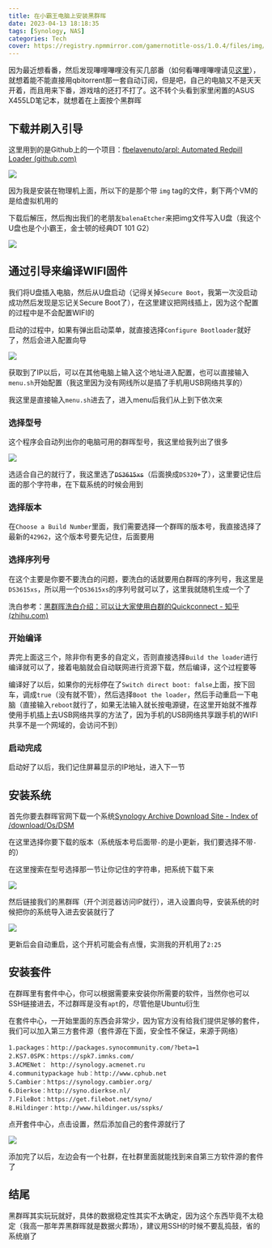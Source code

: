 ```yaml
---
title: 在小霸王电脑上安装黑群晖
date: 2023-04-13 18:18:35
tags: [Synology, NAS]
categories: Tech
cover: https://registry.npmmirror.com/gamernotitle-oss/1.0.4/files/img/Install-black-synology-NAS-on-previous-PC/msedge-20230414-092910.jpg
---
```


因为最近想看番，然后发现嗶哩嗶哩没有买几部番（如何看嗶哩嗶哩请见[这里](/posts/biliRoaming/)），就想着能不能直接用qbitorrent那一套自动订阅，但是吧，自己的电脑又不是天天开着，而且用来下番，游戏啥的还打不打了。这不转个头看到家里闲置的ASUS X455LD笔记本，就想着在上面按个黑群晖

## 下载并刷入引导

这里用到的是Github上的一个项目：[fbelavenuto/arpl: Automated Redpill Loader (github.com)](https://github.com/fbelavenuto/arpl)

![](https://registry.npmmirror.com/gamernotitle-oss/1.0.4/files/img/Install-black-synology-NAS-on-previous-PC/BWEqUozwyv.png)

因为我是安装在物理机上面，所以下的是那个带 `img` tag的文件，剩下两个VM的是给虚拟机用的

下载后解压，然后掏出我们的老朋友`balenaEtcher`来把img文件写入U盘（我这个U盘也是个小霸王，金士顿的经典DT 101 G2）

![](https://registry.npmmirror.com/gamernotitle-oss/1.0.4/files/img/Install-black-synology-NAS-on-previous-PC/balenaEtcher-20230413-182330.png)

## 通过引导来编译WIFI固件

我们将U盘插入电脑，然后从U盘启动（记得关掉`Secure Boot`，我第一次没启动成功然后发现是忘记关Secure Boot了），在这里建议把网线插上，因为这个配置的过程中是不会配置WIFI的

启动的过程中，如果有弹出启动菜单，就直接选择`Configure Bootloader`就好了，然后会进入配置向导

![](https://registry.npmmirror.com/gamernotitle-oss/1.0.4/files/img/Install-black-synology-NAS-on-previous-PC/IMG_20230413_193740.jpg)

获取到了IP以后，可以在其他电脑上输入这个地址进入配置，也可以直接输入`menu.sh`开始配置（我这里因为没有网线所以是插了手机用USB网络共享的）

我这里是直接输入`menu.sh`进去了，进入menu后我们从上到下依次来

### 选择型号

这个程序会自动列出你的电脑可用的群晖型号，我这里给我列出了很多

![](https://registry.npmmirror.com/gamernotitle-oss/1.0.4/files/img/Install-black-synology-NAS-on-previous-PC/IMG_20230413_194405.jpg)

选适合自己的就行了，我这里选了~~`DS3615xs`~~（后面换成`DS320+`了），这里要记住后面的那个字符串，在下载系统的时候会用到

### 选择版本

在`Choose a Build Number`里面，我们需要选择一个群晖的版本号，我直接选择了最新的`42962`，这个版本号要先记住，后面要用

### 选择序列号

在这个主要是你要不要洗白的问题，要洗白的话就要用白群晖的序列号，我这里是`DS3615xs`，所以用一个`DS3615xs`的序列号就可以了，这里我就随机生成一个了

洗白参考：[黑群晖洗白介绍：可以让大家使用白群的Quickconnect - 知乎 (zhihu.com)](https://zhuanlan.zhihu.com/p/21941961)

### 开始编译

弄完上面这三个，除非你有更多的自定义，否则直接选择`Build the loader`进行编译就可以了，接着电脑就会自动联网进行资源下载，然后编译，这个过程要等

编译好了以后，如果你的光标停在了`Switch direct boot: false`上面，按下回车，调成`true`（没有就不管），然后选择`Boot the loader`，然后手动重启一下电脑（直接输入`reboot`就行了，如果无法输入就长按电源键，在这里开始就不推荐使用手机插上去USB网络共享的方法了，因为手机的USB网络共享跟手机的WIFI共享不是一个网域的，会访问不到）

### 启动完成

启动好了以后，我们记住屏幕显示的IP地址，进入下一节

## 安装系统

首先你要去群晖官网下载一个系统[Synology Archive Download Site - Index of /download/Os/DSM](https://archive.synology.cn/download/Os/DSM)

在这里选择你要下载的版本（系统版本号后面带`-`的是小更新，我们要选择不带`-`的）

在这里搜索在型号选择那一节让你记住的字符串，把系统下载下来

![](https://registry.npmmirror.com/gamernotitle-oss/1.0.4/files/img/Install-black-synology-NAS-on-previous-PC/msedge-20230413-195447.png)

然后链接我们的黑群晖（开个浏览器访问IP就行），进入设置向导，安装系统的时候把你的系统导入进去安装就行了

![](https://registry.npmmirror.com/gamernotitle-oss/1.0.4/files/img/Install-black-synology-NAS-on-previous-PC/msedge-20230413-221307.png)

更新后会自动重启，这个开机可能会有点慢，实测我的开机用了`2:25`

## 安装套件

在群晖里有套件中心，你可以根据需要来安装你所需要的软件，当然你也可以SSH链接进去，不过群晖是没有`apt`的，尽管他是Ubuntu衍生

在套件中心，一开始里面的东西会非常少，因为官方没有给我们提供足够的套件，我们可以加入第三方套件源（套件源在下面，安全性不保证，来源于网络）

```
1.packages：http://packages.synocommunity.com/?beta=1
2.KS7.0SPK：https://spk7.imnks.com/
3.ACMENet： http://synology.acmenet.ru
4.communitypackage hub：http://www.cphub.net
5.Cambier：https://synology.cambier.org/
6.Dierkse：http://syno.dierkse.nl/
7.FileBot：https://get.filebot.net/syno/
8.Hildinger：http://www.hildinger.us/sspks/ 
```

点开套件中心，点击设置，然后添加自己的套件源就行了

![](https://registry.npmmirror.com/gamernotitle-oss/1.0.4/files/img/Install-black-synology-NAS-on-previous-PC/msedge-20230414-092520.png)

添加完了以后，左边会有一个社群，在社群里面就能找到来自第三方软件源的套件了

## 结尾

黑群晖其实玩玩就好，具体的数据稳定性其实不太确定，因为这个东西毕竟不太稳定（我高一那年弄黑群晖就是数据火葬场），建议用SSH的时候不要乱捣鼓，省的系统崩了
